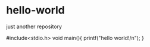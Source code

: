 # hello-world
just another repository

#include<stdio.h>
void main(){
  printf("hello world!/n");
}
